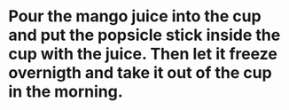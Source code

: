 # Pour the mango juice into the cup and put the popsicle stick inside the cup with the juice. Then let it freeze overnigth and take it out of the cup in the morning.